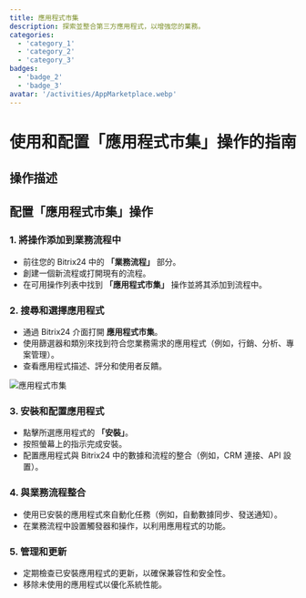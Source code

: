 ```yaml
---
title: 應用程式市集
description: 探索並整合第三方應用程式，以增強您的業務。
categories: 
  - 'category_1'
  - 'category_2'
  - 'category_3'
badges: 
  - 'badge_2'
  - 'badge_3'
avatar: '/activities/AppMarketplace.webp'
---
```

# 使用和配置「應用程式市集」操作的指南

## 操作描述

## **配置「應用程式市集」操作**

### 1. 將操作添加到業務流程中
- 前往您的 Bitrix24 中的 **「業務流程」** 部分。
- 創建一個新流程或打開現有的流程。
- 在可用操作列表中找到 **「應用程式市集」** 操作並將其添加到流程中。

### 2. 搜尋和選擇應用程式
- 通過 Bitrix24 介面打開 **應用程式市集**。
- 使用篩選器和類別來找到符合您業務需求的應用程式（例如，行銷、分析、專案管理）。
- 查看應用程式描述、評分和使用者反饋。

![應用程式市集](/activities/AppMarketplace.webp)

### 3. 安裝和配置應用程式
- 點擊所選應用程式的 **「安裝」**。
- 按照螢幕上的指示完成安裝。
- 配置應用程式與 Bitrix24 中的數據和流程的整合（例如，CRM 連接、API 設置）。

### 4. 與業務流程整合
- 使用已安裝的應用程式來自動化任務（例如，自動數據同步、發送通知）。
- 在業務流程中設置觸發器和操作，以利用應用程式的功能。

### 5. 管理和更新
- 定期檢查已安裝應用程式的更新，以確保兼容性和安全性。
- 移除未使用的應用程式以優化系統性能。
